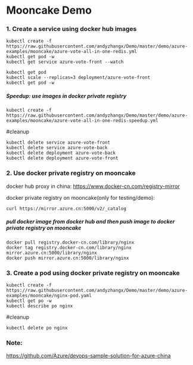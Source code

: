 # Mooncake Demo
### 1. Create a service using docker hub images
```
kubectl create -f https://raw.githubusercontent.com/andyzhangx/Demo/master/demo/azure-examples/mooncake/azure-vote-all-in-one-redis.yml
kubectl get pod -w
kubectl get service azure-vote-front --watch

kubectl get pod
kubectl scale --replicas=3 deployment/azure-vote-front
kubectl get pod -w
```

##### Speedup: use images in docker private registry
```
kubectl create -f https://raw.githubusercontent.com/andyzhangx/Demo/master/demo/azure-examples/mooncake/azure-vote-all-in-one-redis-speedup.yml
```

#cleanup
```
kubectl delete service azure-vote-front
kubectl delete service azure-vote-back
kubectl delete deployment azure-vote-back
kubectl delete deployment azure-vote-front
```
### 2. Use docker private registry on mooncake
docker hub proxy in china: https://www.docker-cn.com/registry-mirror

docker private registry on mooncake(only for testing/demo): 
```
curl https://mirror.azure.cn:5000/v2/_catalog
```

##### pull docker image from docker hub and then push image to docker private registry on mooncake
```
docker pull registry.docker-cn.com/library/nginx
docker tag registry.docker-cn.com/library/nginx mirror.azure.cn:5000/library/nginx
docker push mirror.azure.cn:5000/library/nginx
```

### 3. Create a pod using docker private registry on mooncake
```
kubectl create -f https://raw.githubusercontent.com/andyzhangx/Demo/master/demo/azure-examples/mooncake/nginx-pod.yaml
kubectl get po -w
kubectl describe po nginx
```

#cleanup
```
kubectl delete po nginx
```

### Note:
https://github.com/Azure/devops-sample-solution-for-azure-china
